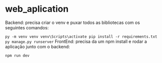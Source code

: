 # web_aplication

Backend:
precisa criar o venv e puxar todos as bibliotecas com os seguintes comandos:

``
  py -m venv venv
  venv\Scripts\activate
  pip install -r requirements.txt
  py manage.py runserver
``
FrontEnd:
precisa da um npm install e rodar a aplicação junto com o backend:

``
  npm run dev
``
